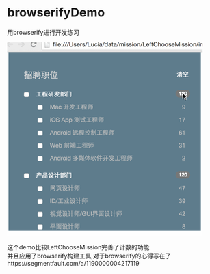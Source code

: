 # browserifyDemo  
用browserify进行开发练习  

![show gif](https://github.com/Luciahelloworld/browserifyDemo/raw/master/chooseMenu.gif)  

  
  
这个demo比较LeftChooseMission完善了计数的功能  
并且应用了browserify构建工具,对于browserify的心得写在了https://segmentfault.com/a/1190000004217119
